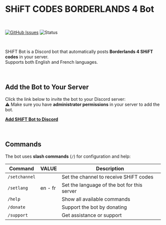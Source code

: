 # SHiFT CODES BORDERLANDS 4 Bot

<br/>

[![GitHub Issues](https://img.shields.io/github/issues/proxene/Bot-Discord-Shift-Codes-Borderlands-4.svg?style=for-the-badge)](https://github.com/proxene/Bot-Discord-Shift-Codes-Borderlands-4/issues)
![Status](https://img.shields.io/badge/status-active-brightgreen?style=for-the-badge)

<br/>

SHiFT Bot is a Discord bot that automatically posts **Borderlands 4 SHiFT codes** in your server.  
Supports both English and French languages.

<br/>

## Add the Bot to Your Server

Click the link below to invite the bot to your Discord server:<br/>
⚠️ Make sure you have **administrator permissions** in your server to add the bot.

[**Add SHiFT Bot to Discord**](https://discord.com/oauth2/authorize?client_id=1418514103126855771&scope=bot&permissions=8)

<br/>

## Commands

The bot uses **slash commands** (`/`) for configuration and help:

| Command | VALUE | Description |
|---------|-------|-------------|
| `/setchannel` | | Set the channel to receive SHiFT codes |
| `/setlang` | en - fr | Set the language of the bot for this server |
| `/help` | | Show all available commands |
| `/donate` | | Support the bot by donating |
| `/support` | | Get assistance or support |
